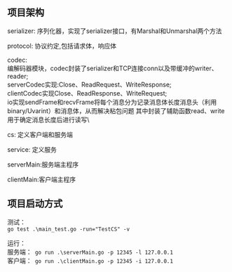## 项目架构

serializer: 序列化器，实现了serializer接口，有Marshal和Unmarshal两个方法

protocol: 协议约定,包括请求体，响应体

codec: \
编解码器模块，codec封装了serializer和TCP连接conn以及带缓冲的writer、reader;\
serverCodec实现:Close、ReadRequest、WriteResponse;\
clientCodec实现Close、ReadResponse、WriteRequest;\
io实现sendFrame和recvFrame将每个消息分为记录消息体长度消息头（利用binary/Uvarint）和消息体，从而解决粘包问题
其中封装了辅助函数read、write用于确定消息长度后进行读写\

cs: 定义客户端和服务端

service: 定义服务

serverMain:服务端主程序

clientMain:客户端主程序

## 项目启动方式

测试：\
`go test .\main_test.go -run="TestCS" -v`

运行：\
服务端：` go run .\serverMain.go -p 12345 -l 127.0.0.1`\
客户端：` go run .\clientMain.go -p 12345 -i 127.0.0.1`

